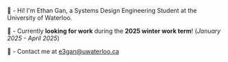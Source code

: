 👋 - Hi! I'm Ethan Gan, a Systems Design Engineering Student at the University of Waterloo.                                            

👜 - Currently **looking for work** during the **2025 winter work term**! (_January 2025 - April 2025_)                                              

🚀 - Contact me at e3gan@uwaterloo.ca

<!---
kobotabby/kobotabby is a ✨ special ✨ repository because its `README.md` (this file) appears on your GitHub profile.
You can click the Preview link to take a look at your changes.
--->
